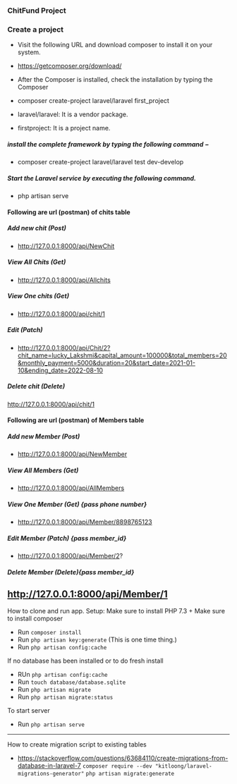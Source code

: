 ### ChitFund Project

### Create a project

* Visit the following URL and download composer to install it on your system.

* https://getcomposer.org/download/

* After the Composer is installed, check the installation by typing the Composer
* composer create-project laravel/laravel first_project
* laravel/laravel: It is a vendor package.
* firstproject: It is a project name.
##### install the complete framework by typing the following command −

* composer create-project laravel/laravel test dev-develop
##### Start the Laravel service by executing the following command.

* php artisan serve

#### Following are url (postman) of chits table
##### Add new chit (Post)
* http://127.0.0.1:8000/api/NewChit
##### View All Chits (Get)
* http://127.0.0.1:8000/api/Allchits

##### View One chits (Get)
* http://127.0.0.1:8000/api/chit/1
##### Edit (Patch)
* http://127.0.0.1:8000/api/Chit/2?chit_name=lucky_Lakshmi&capital_amount=100000&total_members=20&monthly_payment=5000&duration=20&start_date=2021-01-10&ending_date=2022-08-10

##### Delete chit (Delete)
http://127.0.0.1:8000/api/chit/1


#### Following are url (postman) of Members table
##### Add new Member (Post)
* http://127.0.0.1:8000/api/NewMember

##### View All Members (Get)
* http://127.0.0.1:8000/api/AllMembers

##### View One Member (Get) {pass phone number}

* http://127.0.0.1:8000/api/Member/8898765123

##### Edit Member (Patch) {pass member_id}
* http://127.0.0.1:8000/api/Member/2?

##### Delete Member (Delete){pass member_id}
http://127.0.0.1:8000/api/Member/1
---
How to clone and run app.
Setup:
Make sure to install PHP 7.3 +
Make sure to install composer
- Run `composer install`
- Run `php artisan key:generate` (This is one time thing.)
- Run `php artisan config:cache`

If no database has been installed or to do fresh install
- RUn `php artisan config:cache `
- Run `touch database/database.sqlite`
- Run `php artisan migrate`
- Run `php artisan migrate:status`

To start server 
- Run `php artisan serve `
----
How to create migration script to existing tables
- https://stackoverflow.com/questions/63684110/create-migrations-from-database-in-laravel-7
  `composer require --dev "kitloong/laravel-migrations-generator"`
  `php artisan migrate:generate`
  